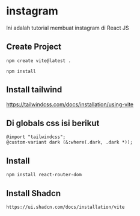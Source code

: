 # instagram
Ini adalah tutorial membuat instagram di React JS


## Create Project
```
npm create vite@latest .
```
```
npm install
```
## Install tailwind
https://tailwindcss.com/docs/installation/using-vite  

## Di globals css isi berikut
```
@import "tailwindcss";
@custom-variant dark (&:where(.dark, .dark *));
```
## Install
```
npm install react-router-dom
```
## Install Shadcn
```
https://ui.shadcn.com/docs/installation/vite
```
